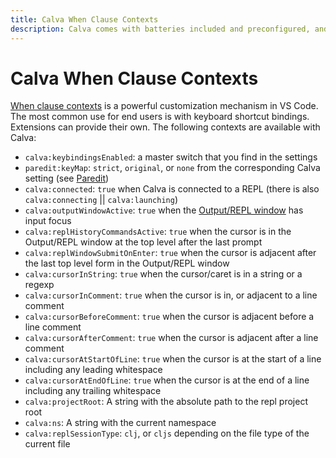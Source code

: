 ```yaml
---
title: Calva When Clause Contexts
description: Calva comes with batteries included and preconfigured, and if you don't like the defaults, you can customize
---
```


# Calva When Clause Contexts

[When clause contexts](https://code.visualstudio.com/api/references/when-clause-contexts) is a powerful customization mechanism in VS Code. The most common use for end users is with keyboard shortcut bindings. Extensions can provide their own. The following contexts are available with Calva:

* `calva:keybindingsEnabled`: a master switch that you find in the settings
* `paredit:keyMap`: `strict`, `original`, or `none` from the corresponding Calva setting (see [Paredit](paredit.md))
* `calva:connected`: `true` when Calva is connected to a REPL (there is also `calva:connecting` || `calva:launching`)
* `calva:outputWindowActive`: `true` when the [Output/REPL window](output.md) has input focus
* `calva:replHistoryCommandsActive`: `true` when the cursor is in the Output/REPL window at the top level after the last prompt
* `calva:replWindowSubmitOnEnter`: `true` when the cursor is adjacent after the last top level form in the Output/REPL window
* `calva:cursorInString`: `true` when the cursor/caret is in a string or a regexp
* `calva:cursorInComment`: `true` when the cursor is in, or adjacent to a line comment
* `calva:cursorBeforeComment`: `true` when the cursor is adjacent before a line comment
* `calva:cursorAfterComment`: `true` when the cursor is adjacent after a line comment
* `calva:cursorAtStartOfLine`: `true` when the cursor is at the start of a line including any leading whitespace
* `calva:cursorAtEndOfLine`: `true` when the cursor is at the end of a line including any trailing whitespace
* `calva:projectRoot`: A string with the absolute path to the repl project root
* `calva:ns`: A string with the current namespace
* `calva:replSessionType`: `clj`, or `cljs` depending on the file type of the current file
